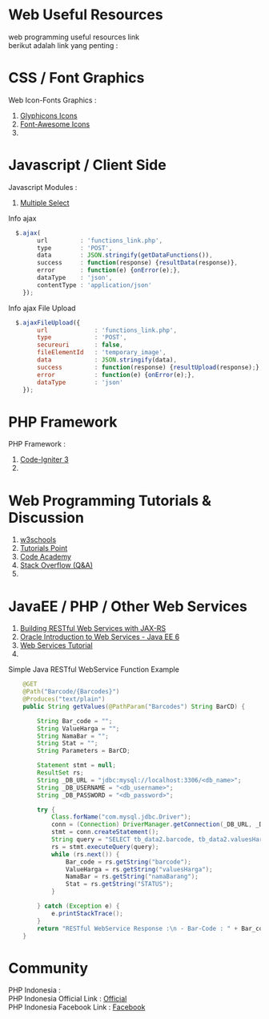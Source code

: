 # Web Useful Resources
web programming useful resources link<br/>
berikut adalah link yang penting :<br/>

# CSS / Font Graphics
Web Icon-Fonts Graphics :<br/>
1. <a href="http://glyphicons.com/" target="_blank">Glyphicons Icons</a><br/>
2. <a href="https://fortawesome.github.io/Font-Awesome/icons/" target="_blank">Font-Awesome Icons</a><br/>
3. 

# Javascript / Client Side
Javascript Modules :<br/>
1. <a href="http://wenzhixin.net.cn/p/multiple-select/docs/" target="_blank">Multiple Select</a><br/>

Info ajax<br/>
```javascript
  $.ajax(
        url 		: 'functions_link.php',
		type 		: 'POST',
		data 		: JSON.stringify(getDataFunctions()),
		success		: function(response) {resultData(response)},
		error		: function(e) {onError(e);},
		dataType 	: 'json',
		contentType : 'application/json'
	});
```
Info ajax File Upload<br/>
```javascript
  $.ajaxFileUpload({
		url 			: 'functions_link.php',
		type 			: 'POST',
		secureuri      	: false,
		fileElementId	: 'temporary_image',
		data			: JSON.stringify(data),
		success			: function(response) {resultUpload(response);},
		error			: function(e) {onError(e);},
		dataType 		: 'json'
	});
```
# PHP Framework
PHP Framework :<br/>
1. <a href="https://github.com/ivantcholakov/starter-public-edition-3" target="_blank">Code-Igniter 3</a><br/>
2. 

# Web Programming Tutorials & Discussion
1. <a href="http://www.w3schools.com/" target="_blank">w3schools</a><br/>
2. <a href="http://www.tutorialspoint.com/" target="_blank">Tutorials Point</a><br/>
3. <a href="https://www.codecademy.com/" target="_blank">Code Academy</a></br>
4. <a href="http://stackoverflow.com/" target="_blank">Stack Overflow (Q&A)</a></br>
5. 

# JavaEE / PHP / Other Web Services
1. <a href="https://docs.oracle.com/javaee/6/tutorial/doc/giepu.html" target="_blank">Building RESTful Web Services with JAX-RS</a><br/>
2. <a href="http://docs.oracle.com/javaee/6/tutorial/doc/gijti.html" target="_blank">Oracle Introduction to Web Services - Java EE 6</a><br/>
3. <a href="http://www.javatpoint.com/web-services-tutorial" target="_blank">Web Services Tutorial</a><br/>
4. 

Simple Java RESTful WebService Function Example<br/>
```java
    @GET
    @Path("Barcode/{Barcodes}")
    @Produces("text/plain")
    public String getValues(@PathParam("Barcodes") String BarCD) {

        String Bar_code = "";
        String ValueHarga = "";
        String NamaBar = "";
        String Stat = "";
        String Parameters = BarCD;

        Statement stmt = null;
        ResultSet rs;
        String _DB_URL = "jdbc:mysql://localhost:3306/<db_name>";
        String _DB_USERNAME = "<db_username>";
        String _DB_PASSWORD = "<db_password>";

        try {
            Class.forName("com.mysql.jdbc.Driver");
            conn = (Connection) DriverManager.getConnection(_DB_URL, _DB_USERNAME, _DB_PASSWORD);
            stmt = conn.createStatement();
            String query = "SELECT tb_data2.barcode, tb_data2.valuesHarga, tb_data2.namaBarang, tb_data2.STATUS FROM tb_data2 WHERE barcode = '" + Parameters + "';";
            rs = stmt.executeQuery(query);
            while (rs.next()) {
                Bar_code = rs.getString("barcode");
                ValueHarga = rs.getString("valuesHarga");
                NamaBar = rs.getString("namaBarang");
                Stat = rs.getString("STATUS");
            }

        } catch (Exception e) {
            e.printStackTrace();
        }
        return "RESTful WebService Response :\n - Bar-Code : " + Bar_code + "\n - Nama Barang : " + NamaBar + "\n - Harga Barang : " + ValueHarga + "\n - Data Status : " + Stat;
    }
```

# Community
PHP Indonesia : <br/>
PHP Indonesia Official Link : <a href="http://www.phpindonesia.or.id/" target="_blank">Official</a><br/>
PHP Indonesia Facebook Link : <a href="https://www.facebook.com/groups/35688476100/10153668442436101/" target="_blank">Facebook</a><br/>
